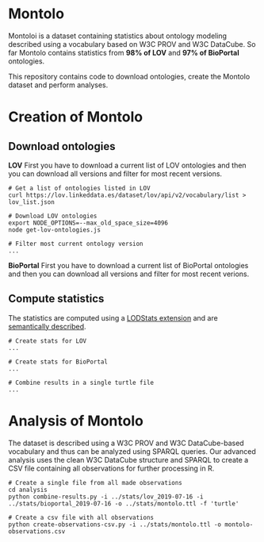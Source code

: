 # Montolo

Montoloi is a dataset containing statistics about ontology modeling described using a vocabulary based on W3C PROV and W3C DataCube.
So far Montolo contains statistics from **98% of LOV** and **97% of BioPortal** ontologies.

This repository contains code to download ontologies, create the Montolo dataset and perform analyses.


# Creation of Montolo

## Download ontologies

**LOV**
First you have to download a current list of LOV ontologies
and then you can download all versions and filter for most recent versions.

```
# Get a list of ontologies listed in LOV
curl https://lov.linkeddata.es/dataset/lov/api/v2/vocabulary/list > lov_list.json

# Download LOV ontologies
export NODE_OPTIONS=--max_old_space_size=4096
node get-lov-ontologies.js

# Filter most current ontology version
...
```

**BioPortal**
First you have to download a current list of BioPortal ontologies
and then you can download all versions and filter for most recent verions.


## Compute statistics

The statistics are computed using a [LODStats extension](https://github.com/IDLabResearch/lovstats) and are [semantically described](https://github.com/IDLabResearch/lovcube-voc).

```
# Create stats for LOV
...

# Create stats for BioPortal
...

# Combine results in a single turtle file
...
```

# Analysis of Montolo

The dataset is described using a W3C PROV and W3C DataCube-based vocabulary and thus can be analyzed using SPARQL queries.
Our advanced analysis uses the clean W3C DataCube structure and SPARQL to create a CSV file containing all observations for further processing in R.

```
# Create a single file from all made observations
cd analysis
python combine-results.py -i ../stats/lov_2019-07-16 -i ../stats/bioportal_2019-07-16 -o ../stats/montolo.ttl -f 'turtle'

# Create a csv file with all observations
python create-observations-csv.py -i ../stats/montolo.ttl -o montolo-observations.csv
```
